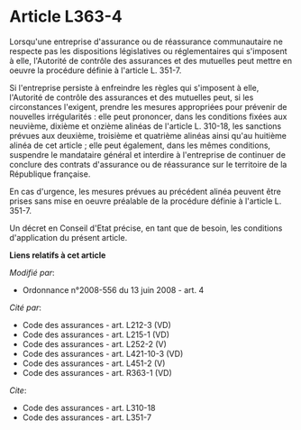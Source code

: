 # Article L363-4

Lorsqu'une entreprise d'assurance ou de réassurance communautaire ne respecte pas les dispositions législatives ou
réglementaires qui s'imposent à elle, l'Autorité de contrôle des assurances et des mutuelles peut mettre en oeuvre la
procédure définie à l'article L. 351-7. 

Si l'entreprise persiste à enfreindre les règles qui s'imposent à elle, l'Autorité de contrôle des assurances et des
mutuelles peut, si les circonstances l'exigent, prendre les mesures appropriées pour prévenir de nouvelles irrégularités :
elle peut prononcer, dans les conditions fixées aux neuvième, dixième et onzième alinéas de l'article L. 310-18, les
sanctions prévues aux deuxième, troisième et quatrième alinéas ainsi qu'au huitième alinéa de cet article ; elle peut
également, dans les mêmes conditions, suspendre le mandataire général et interdire à l'entreprise de continuer de conclure
des contrats d'assurance ou de réassurance sur le territoire de la République française. 

En cas d'urgence, les mesures prévues au précédent alinéa peuvent être prises sans mise en oeuvre préalable de la procédure
définie à l'article L. 351-7. 

Un décret en Conseil d'Etat précise, en tant que de besoin, les conditions d'application du présent article.

**Liens relatifs à cet article**

_Modifié par_:

  - Ordonnance n°2008-556 du 13 juin 2008 - art. 4

_Cité par_:

  - Code des assurances - art. L212-3 (VD)
  - Code des assurances - art. L215-1 (VD)
  - Code des assurances - art. L252-2 (V)
  - Code des assurances - art. L421-10-3 (VD)
  - Code des assurances - art. L451-2 (V)
  - Code des assurances - art. R363-1 (VD)

_Cite_:

  - Code des assurances - art. L310-18
  - Code des assurances - art. L351-7
